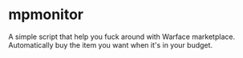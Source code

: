 # mpmonitor
A simple script that help you fuck around with Warface marketplace. Automatically buy the item you want when it's in your budget.
